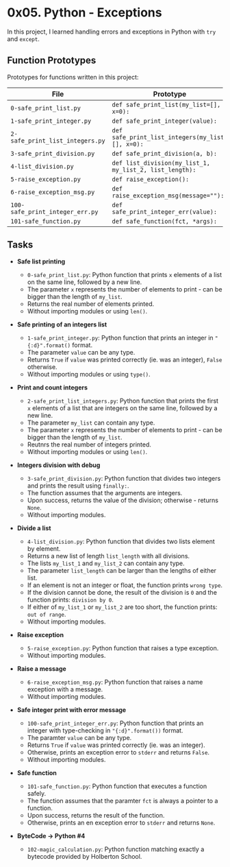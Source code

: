 # 0x05. Python - Exceptions

In this project, I learned handling errors and exceptions in Python with `try` 
and `except`.

## Function Prototypes
Prototypes for functions written in this project:

| File                             | Prototype                                               |
| -------------------------------- | ------------------------------------------------------- |
| `0-safe_print_list.py`           | `def safe_print_list(my_list=[], x=0):`                 |
| `1-safe_print_integer.py`        | `def safe_print_integer(value):`                        |
| `2-safe_print_list_integers.py`  | `def safe_print_list_integers(my_list=[], x=0):`        |
| `3-safe_print_division.py`       | `def safe_print_division(a, b):`                        |
| `4-list_division.py`             | `def list_division(my_list_1, my_list_2, list_length):` |
| `5-raise_exception.py`           | `def raise_exception():`                                |
| `6-raise_exception_msg.py`       | `def raise_exception_msg(message=""):`                  |
| `100-safe_print_integer_err.py`  | `def safe_print_integer_err(value):`                    |
| `101-safe_function.py`           | `def safe_function(fct, *args):`                        |

## Tasks
* **Safe list printing**
  * `0-safe_print_list.py`: Python function that prints `x` elements of a list 
on the same line, followed by a new line.
  * The parameter `x` represents the number of elements to print - can be 
bigger than the length of `my_list`.
  * Returns the real number of elements printed.
  * Without importing modules or using `len()`.

* **Safe printing of an integers list**
  * `1-safe_print_integer.py`: Python function that prints an integer in 
`"{:d}".format()` format.
  * The parameter `value` can be any type.
  * Returns `True` if `value` was printed correctly (ie. was an integer), 
`False` otherwise.
  * Without importing modules or using `type()`.

* **Print and count integers**
  * `2-safe_print_list_integers.py`: Python function that prints the first `x` 
elements of a list that are integers on the same line, followed by a new line.
  * The parameter `my_list` can contain any type.
  * The parameter `x` represents the number of elements to print - can be 
bigger than the length of `my_list`.
  * Reutnrs the real number of integers printed.
  * Without importing modules or using `len()`.

* **Integers division with debug**
  * `3-safe_print_division.py`: Python function that divides two integers and 
prints the result using `finally:`.
  * The function assumes that the arguments are integers.
  * Upon success, returns the value of the division; otherwise - returns `None`.
  * Without importing modules.


* **Divide a list**
  * `4-list_division.py`: Python function that divides two lists element by 
element. 
  * Returns a new list of length `list_length` with all divisions.
  * The lists `my_list_1` and `my_list_2` can contain any type.
  * The parameter `list_length` can be larger than the lengths of either list.
  * If an element is not an integer or float, the function prints `wrong type`.
  * If the division cannot be done, the result of the division is `0` and the 
function prints: `division by 0`.
  * If either of `my_list_1` or `my_list_2` are too short, the function prints: 
`out of range`.
  * Without importing modules.

* **Raise exception**
  * `5-raise_exception.py`: Python function that raises a type exception.
  * Without importing modules.

* **Raise a message**
  * `6-raise_exception_msg.py`: Python function that raises a name exception 
with a message.
  * Without importing modules.

* **Safe integer print with error message**
  * `100-safe_print_integer_err.py`: Python function that prints an integer 
with type-checking in `"{:d}".format())` format.
  * The paramter `value` can be any type.
  * Returns `True` if `value` was printed correctly (ie. was an integer).
  * Otherwise, prints an exception error to `stderr` and returns `False`.
  * Without importing modules.

* **Safe function**
  * `101-safe_function.py`: Python function that executes a function safely.
  * The function assumes that the paramter `fct` is always a pointer to a 
function.
  * Upon success, returns the result of the function.
  * Otherwise, prints an en exception error to `stderr` and returns `None`.

* **ByteCode -> Python #4**
  * `102-magic_calculation.py`: Python function matching exactly a bytecode provided by Holberton School.
